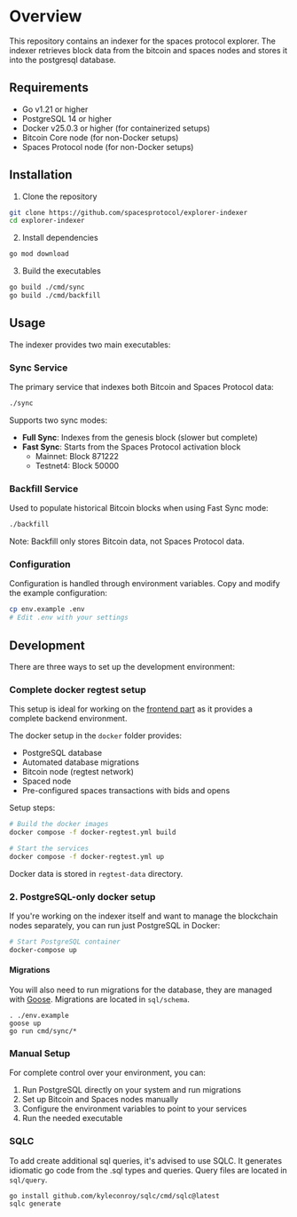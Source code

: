 # Overview

This repository contains an indexer for the spaces protocol explorer. 
The indexer retrieves block data from the bitcoin and spaces nodes and stores it into the postgresql database.

## Requirements
- Go v1.21 or higher
- PostgreSQL 14 or higher
- Docker v25.0.3 or higher (for containerized setups)
- Bitcoin Core node (for non-Docker setups)
- Spaces Protocol node (for non-Docker setups)

## Installation
1. Clone the repository
```bash
git clone https://github.com/spacesprotocol/explorer-indexer
cd explorer-indexer
```

2. Install dependencies
```bash
go mod download
```

3. Build the executables
```bash
go build ./cmd/sync
go build ./cmd/backfill
```

## Usage
The indexer provides two main executables:

### Sync Service
The primary service that indexes both Bitcoin and Spaces Protocol data:
```bash
./sync
```

Supports two sync modes:
- **Full Sync**: Indexes from the genesis block (slower but complete)
- **Fast Sync**: Starts from the Spaces Protocol activation block
  - Mainnet: Block 871222
  - Testnet4: Block 50000

### Backfill Service
Used to populate historical Bitcoin blocks when using Fast Sync mode:
```bash
./backfill
```
Note: Backfill only stores Bitcoin data, not Spaces Protocol data.

### Configuration
Configuration is handled through environment variables. Copy and modify the example configuration:
```bash
cp env.example .env
# Edit .env with your settings
```

## Development
There are three ways to set up the development environment:

### Complete docker regtest setup 

This setup is ideal for working on the [frontend part](https://github.com/spacesprotocol/explorer) as it provides a complete backend environment.

The docker setup in the `docker` folder provides:
- PostgreSQL database
- Automated database migrations
- Bitcoin node (regtest network)
- Spaced node 
- Pre-configured spaces transactions with bids and opens

Setup steps:
```bash
# Build the docker images
docker compose -f docker-regtest.yml build

# Start the services
docker compose -f docker-regtest.yml up
```

Docker data is stored in `regtest-data` directory.

### 2. PostgreSQL-only docker setup
If you're working on the indexer itself and want to manage the blockchain nodes separately, you can run just PostgreSQL in Docker:

```bash
# Start PostgreSQL container
docker-compose up
```

#### Migrations 

You will also need to run migrations for the database, they are managed with [Goose](https://github.com/pressly/goose). Migrations are located in `sql/schema`.

```
. ./env.example
goose up
go run cmd/sync/*
```


### Manual Setup

For complete control over your environment, you can:
1. Run PostgreSQL directly on your system and run migrations
2. Set up Bitcoin and Spaces nodes manually
3. Configure the environment variables to point to your services
4. Run the needed executable

### SQLC

To add create additional sql queries, it's advised to use SQLC. It generates idiomatic go code from the .sql types and queries. Query files are located in `sql/query`.

```
go install github.com/kyleconroy/sqlc/cmd/sqlc@latest
sqlc generate
```



